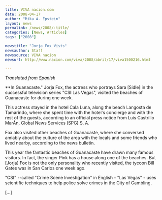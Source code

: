 ```yaml
---
title: VIVA nacion.com
date: 2008-04-17
author: "Mika A. Epstein"
layout: news
permalink: /news/2008/:title/
categories: [News, Articles]
tags: ["2008"]

newstitle: "Jorja Fox Vists"
newsauthor: Staff  
newssource: VIVA nacion  
newsurl: http://www.nacion.com/viva/2008/abril/17/viva1500216.html 

---
```


<em>Translated from Spanish</em>

**In Guanacaste." Jorja Fox, the actress who portrays Sara [Sidle] in the successful television series "CSI Las Vegas", visited the beaches of Guanacaste for during one week.

This actress stayed in the hotel Cala Luna, along the beach Langosta de Tamarindo, where she spent time with the hotel's concierge and with the rest of the guests, according to an official press notice from Luis Castrillo MarÃ­n, Global News Services (SPG) S. A.

Fox also visited other beaches of Guanacaste, where she conversed amiably about the culture of the area with the locals and some friends who lived nearby, according to the news bulletin.

This year the fantastic beaches of Guanacaste have drawn many famous visitors. In fact, the singer Pink has a house along one of the beaches. But [Jorja] Fox is not the only personality who recently visited, the tycoon Bill Gates was in San Carlos one week ago.

"CSI" --called "Crime Scene Investigation" in English - "Las Vegas" - uses scientific techniques to help police solve crimes in the City of Gambling.

[...]  
